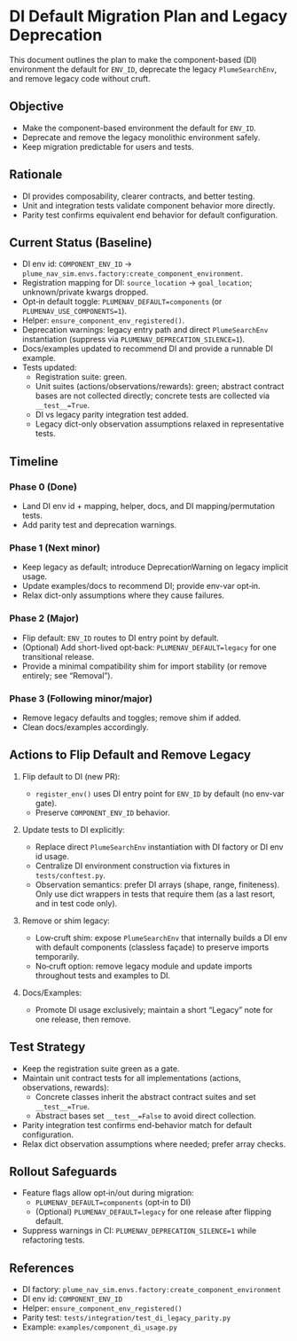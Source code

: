 # DI Default Migration Plan and Legacy Deprecation

This document outlines the plan to make the component-based (DI) environment the default for
`ENV_ID`, deprecate the legacy `PlumeSearchEnv`, and remove legacy code without cruft.

## Objective

- Make the component-based environment the default for `ENV_ID`.
- Deprecate and remove the legacy monolithic environment safely.
- Keep migration predictable for users and tests.

## Rationale

- DI provides composability, clearer contracts, and better testing.
- Unit and integration tests validate component behavior more directly.
- Parity test confirms equivalent end behavior for default configuration.

## Current Status (Baseline)

- DI env id: `COMPONENT_ENV_ID` → `plume_nav_sim.envs.factory:create_component_environment`.
- Registration mapping for DI: `source_location` → `goal_location`; unknown/private kwargs dropped.
- Opt‑in default toggle: `PLUMENAV_DEFAULT=components` (or `PLUMENAV_USE_COMPONENTS=1`).
- Helper: `ensure_component_env_registered()`.
- Deprecation warnings: legacy entry path and direct `PlumeSearchEnv` instantiation (suppress via
  `PLUMENAV_DEPRECATION_SILENCE=1`).
- Docs/examples updated to recommend DI and provide a runnable DI example.
- Tests updated:
  - Registration suite: green.
  - Unit suites (actions/observations/rewards): green; abstract contract bases are not collected
    directly; concrete tests are collected via `__test__=True`.
  - DI vs legacy parity integration test added.
  - Legacy dict-only observation assumptions relaxed in representative tests.

## Timeline

### Phase 0 (Done)
- Land DI env id + mapping, helper, docs, and DI mapping/permutation tests.
- Add parity test and deprecation warnings.

### Phase 1 (Next minor)
- Keep legacy as default; introduce DeprecationWarning on legacy implicit usage.
- Update examples/docs to recommend DI; provide env-var opt‑in.
- Relax dict-only assumptions where they cause failures.

### Phase 2 (Major)
- Flip default: `ENV_ID` routes to DI entry point by default.
- (Optional) Add short-lived opt‑back: `PLUMENAV_DEFAULT=legacy` for one transitional release.
- Provide a minimal compatibility shim for import stability (or remove entirely; see “Removal”).

### Phase 3 (Following minor/major)
- Remove legacy defaults and toggles; remove shim if added.
- Clean docs/examples accordingly.

## Actions to Flip Default and Remove Legacy

1. Flip default to DI (new PR):
   - `register_env()` uses DI entry point for `ENV_ID` by default (no env-var gate).
   - Preserve `COMPONENT_ENV_ID` behavior.

2. Update tests to DI explicitly:
   - Replace direct `PlumeSearchEnv` instantiation with DI factory or DI env id usage.
   - Centralize DI environment construction via fixtures in `tests/conftest.py`.
   - Observation semantics: prefer DI arrays (shape, range, finiteness). Only use dict wrappers
     in tests that require them (as a last resort, and in test code only).

3. Remove or shim legacy:
   - Low‑cruft shim: expose `PlumeSearchEnv` that internally builds a DI env with default components
     (classless façade) to preserve imports temporarily.
   - No‑cruft option: remove legacy module and update imports throughout tests and examples to DI.

4. Docs/Examples:
   - Promote DI usage exclusively; maintain a short “Legacy” note for one release, then remove.

## Test Strategy

- Keep the registration suite green as a gate.
- Maintain unit contract tests for all implementations (actions, observations, rewards):
  - Concrete classes inherit the abstract contract suites and set `__test__=True`.
  - Abstract bases set `__test__=False` to avoid direct collection.
- Parity integration test confirms end-behavior match for default configuration.
- Relax dict observation assumptions where needed; prefer array checks.

## Rollout Safeguards

- Feature flags allow opt‑in/out during migration:
  - `PLUMENAV_DEFAULT=components` (opt‑in to DI)
  - (Optional) `PLUMENAV_DEFAULT=legacy` for one release after flipping default.
- Suppress warnings in CI: `PLUMENAV_DEPRECATION_SILENCE=1` while refactoring tests.

## References

- DI factory: `plume_nav_sim.envs.factory:create_component_environment`
- DI env id: `COMPONENT_ENV_ID`
- Helper: `ensure_component_env_registered()`
- Parity test: `tests/integration/test_di_legacy_parity.py`
- Example: `examples/component_di_usage.py`
